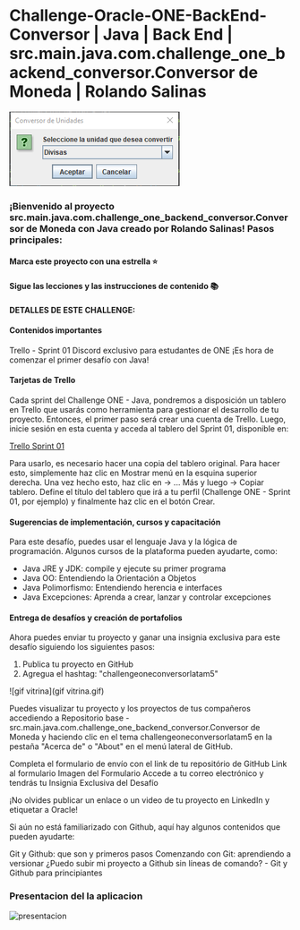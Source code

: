 # Challenge-Oracle-ONE-BackEnd-Conversor | Java | Back End | src.main.java.com.challenge_one_backend_conversor.Conversor de Moneda | Rolando Salinas
![img.png](img.png)
### ¡Bienvenido al proyecto src.main.java.com.challenge_one_backend_conversor.Conversor de Moneda con Java creado por Rolando Salinas! Pasos principales:
#### Marca este proyecto con una estrella ⭐
#### Sigue las lecciones y las instrucciones de contenido 📚
#### DETALLES DE ESTE CHALLENGE:
#### Contenidos importantes
Trello - Sprint 01
Discord exclusivo para estudantes de ONE
¡Es hora de comenzar el primer desafío con Java!

#### Tarjetas de Trello
Cada sprint del Challenge ONE - Java, pondremos a disposición un tablero en Trello que usarás como herramienta para gestionar el desarrollo de tu proyecto. Entonces, el primer paso será crear una cuenta de Trello. Luego, inicie sesión en esta cuenta y acceda al tablero del Sprint 01, disponible en:

<a href="https://trello.com/c/kHylhfEu/15-cuadro-de-di%C3%A1logo-men%C3%BA-principal">Trello Sprint 01</a>

Para usarlo, es necesario hacer una copia del tablero original. Para hacer esto, simplemente haz clic en Mostrar menú en la esquina superior derecha. Una vez hecho esto, haz clic en -> ... Más y luego -> Copiar tablero. Define el título del tablero que irá a tu perfil (Challenge ONE - Sprint 01, por ejemplo) y finalmente haz clic en el botón Crear.

#### Sugerencias de implementación, cursos y capacitación
Para este desafío, puedes usar el lenguaje Java y la lógica de programación. Algunos cursos de la plataforma pueden ayudarte, como:
<ul>
<li>Java JRE y JDK: compile y ejecute su primer programa</li>
<li>Java OO: Entendiendo la Orientación a Objetos</li>
<li>Java Polimorfismo: Entendiendo herencia e interfaces</li>
<li>Java Excepciones: Aprenda a crear, lanzar y controlar excepciones</li>
</ul>

#### Entrega de desafíos y creación de portafolios


Ahora puedes enviar tu proyecto y ganar una insignia exclusiva para este desafío siguiendo los siguientes pasos:
<ol>
<li>Publica tu proyecto en GitHub</li>
<li>Agregua el hashtag: "challengeoneconversorlatam5"</li>
</ol>

![gif vitrina](gif vitrina.gif)

Puedes visualizar tu proyecto y los proyectos de tus compañeros accediendo a Repositorio base - src.main.java.com.challenge_one_backend_conversor.Conversor de Moneda y haciendo clic en el tema challengeoneconversorlatam5 en la pestaña "Acerca de" o "About" en el menú lateral de GitHub.

Completa el formulario de envío con el link de tu repositório de GitHub Link al formulario
Imagen del Formulario
Accede a tu correo electrónico y tendrás tu Insignia Exclusiva del Desafío

¡No olvides publicar un enlace o un video de tu proyecto en LinkedIn y etiquetar a Oracle!

Si aún no está familiarizado con Github, aquí hay algunos contenidos que pueden ayudarte:

Git y Github: que son y primeros pasos
Comenzando con Git: aprendiendo a versionar
¿Puedo subir mi proyecto a Github sin líneas de comando? - Git y Github para principiantes

### Presentacion del la aplicacion
![presentacion](presentacion.gif)
